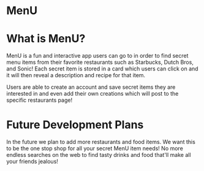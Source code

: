 # MenU

# What is MenU?

MenU is a fun and interactive app users can go to in order to find secret menu items from their favorite restaurants such as Starbucks, Dutch Bros, and Sonic! Each secret item is stored in a card which users can click on and it will then reveal a description and recipe for that item.

Users are able to create an account and save secret items they are interested in and even add their own creations which will post to the specific restaurants page!

# Future Development Plans

In the future we plan to add more restaurants and food items. We want this to be the one stop shop for all your secret MenU item needs! No more endless searches on the web to find tasty drinks and food that'll make all your friends jealous!